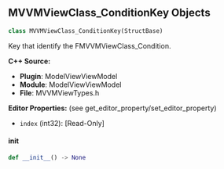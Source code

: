 ## MVVMViewClass_ConditionKey Objects

```python
class MVVMViewClass_ConditionKey(StructBase)
```

Key that identify the FMVVMViewClass_Condition.

**C++ Source:**

- **Plugin**: ModelViewViewModel
- **Module**: ModelViewViewModel
- **File**: MVVMViewTypes.h

**Editor Properties:** (see get_editor_property/set_editor_property)

- ``index`` (int32):  [Read-Only]

<a id="unreal.MVVMViewClass_ConditionKey.__init__"></a>

#### __init__

```python
def __init__() -> None
```

<a id="unreal.ResponseChannel"></a>